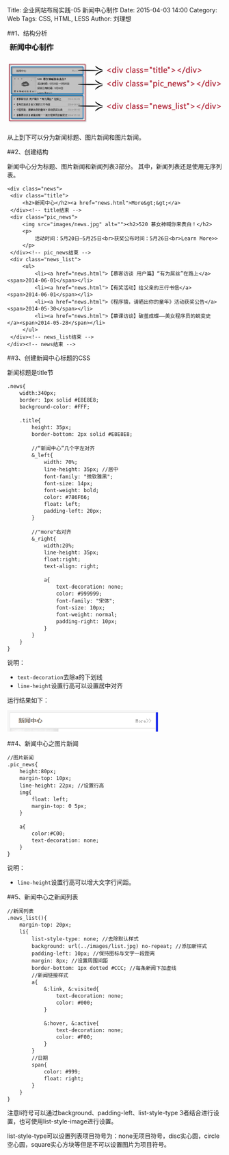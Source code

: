Title: 企业网站布局实践-05 新闻中心制作
Date: 2015-04-03 14:00
Category: Web
Tags: CSS, HTML, LESS
Author: 刘理想

##1、结构分析

![新闻中心](images/qy-web-07.png)

从上到下可以分为新闻标题、图片新闻和图片新闻。

##2、创建结构

新闻中心分为标题、图片新闻和新闻列表3部分。
其中，新闻列表还是使用无序列表。
```
<div class="news">
 <div class="title">
     <h2>新闻中心</h2><a href="news.html">More&gt;&gt;</a>
 </div><!-- title结束 -->
 <div class="pic_news">
     <img src="images/news.jpg" alt=""><h2>520 慕女神喊你来表白！</h2>
     <p>
         活动时间：5月20日—5月25日<br>获奖公布时间：5月26日<br>Learn More>>
     </p>
 </div><!-- pic_news结束 -->
 <div class="news_list">
     <ul>
         <li><a href="news.html">【慕客访谈 用户篇】“有为屌丝”在路上</a><span>2014-06-01</span></li>
         <li><a href="news.html">【有奖活动】给父亲的三行书信</a><span>2014-06-01</span></li>
         <li><a href="news.html">《程序猿，请晒出你的童年》活动获奖公告</a><span>2014-05-30</span></li>
         <li><a href="news.html">【慕课访谈】破茧成蝶——美女程序员的蜕变史</a><span>2014-05-28</span></li>
     </ul>
 </div><!-- news_list结束 -->
</div><!-- news结束 -->
```

##3、创建新闻中心标题的CSS

新闻标题是title节

```
.news{
    width:340px;
    border: 1px solid #E8E8E8;
    background-color: #FFF;

    .title{
        height: 35px;
        border-bottom: 2px solid #E8E8E8;

        //“新闻中心”几个字左对齐
        &_left{
            width: 70%;
            line-height: 35px; //居中
            font-family: "微软雅黑";
            font-size: 14px;
            font-weight: bold;
            color: #786F66;
            float: left; 
            padding-left: 20px;
        }

        //"more"右对齐
        &_right{
            width:20%;
            line-height: 35px;
            float:right;
            text-align: right;

            a{
                text-decoration: none; 
                color: #999999;
                font-family: "宋体";
                font-size: 10px;
                font-weight: normal;
                padding-right: 10px;
            }
        }
    }
}
```

说明：
- `text-decoration`去除a的下划线
- `line-height`设置行高可以设置居中对齐

运行结果如下：

![新闻中心标题](images/qy-web-08.png)

##4、新闻中心之图片新闻


```
//图片新闻
.pic_news{
    height:80px;
    margin-top: 10px;
    line-height: 22px; //设置行高
    img{
        float: left;
        margin-top: 0 5px;
    }

    a{
        color:#C00;
        text-decoration: none;
    }
}
```

说明：
- `line-height`设置行高可以增大文字行间距。

##5、新闻中心之新闻列表

```
//新闻列表
.news_list(){
    margin-top: 20px;
    li{   
        list-style-type: none; //去除默认样式
        background: url(../images/list.jpg) no-repeat; //添加新样式
        padding-left: 10px; //保持图标与文字一段距离
        margin: 8px; //设置周围间距
        border-bottom: 1px dotted #CCC; //每条新闻下加虚线
        //新闻链接样式
        a{
            &:link, &:visited{
                text-decoration: none;
                color: #000;
            }

            &:hover, &:active{
                text-decoration: none;
                color: #F00;
            }
        }
        //日期
        span{
            color: #999;
            float: right;
        }
    }
}
```

注意li符号可以通过background、padding-left、list-style-type 3者结合进行设置，也可使用list-style-image进行设置。

list-style-type可以设置列表项目符号为：none无项目符号，disc实心圆，circle空心圆，square实心方块等但是不可以设置图片为项目符号。

